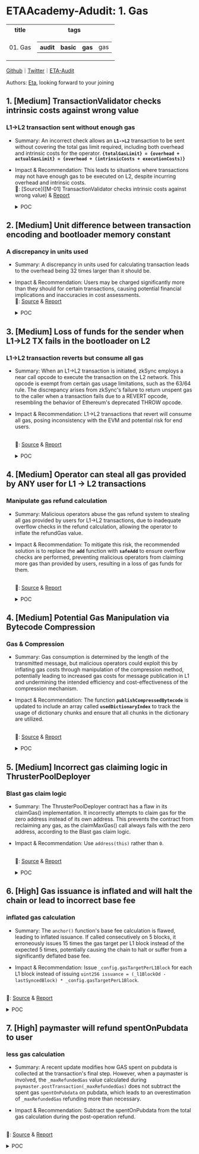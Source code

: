 # ETAAcademy-Adudit: 1. Gas

<table>
  <tr>
    <th>title</th>
    <th>tags</th>
  </tr>
  <tr>
    <td>01. Gas</td>
    <td>
      <table>
        <tr>
          <th>audit</th>
          <th>basic</th>
          <th>gas</th>
          <td>gas</td>
        </tr>
      </table>
    </td>
  </tr>
</table>

[Github](https://github.com/ETAAcademy)｜[Twitter](https://twitter.com/ETAAcademy)｜[ETA-Audit](https://github.com/ETAAcademy/ETAAcademy-Audit)

Authors: [Eta](https://twitter.com/pwhattie), looking forward to your joining

## 1. [Medium] TransactionValidator checks intrinsic costs against wrong value

### L1->L2 transaction sent without enough gas

- Summary: An incorrect check allows an **`L1->L2`** transaction to be sent without covering the total gas limit required, including both overhead and intrinsic costs for the operator. **`{totalGasLimit} = {overhead + actualGasLimit} = {overhead + (intrinsicCosts + executionCosts)}`**
- Impact & Recommendation: This leads to situations where transactions may not have enough gas to be executed on L2, despite incurring overhead and intrinsic costs.
  <br> 🐬: [Source]([M-01] TransactionValidator checks intrinsic costs against wrong value) & [Report](https://code4rena.com/reports/2023-10-zksync)

  <details><summary>POC</summary>

  ```solidity

    require(
        getMinimalPriorityTransactionGasLimit(
            _encoded.length,
            _transaction.factoryDeps.length,
            _transaction.gasPerPubdataByteLimit
        ) <= _transaction.gasLimit,
        "up"
    );

    function getTransactionBodyGasLimit(
        uint256 _totalGasLimit,
        uint256 _gasPricePerPubdata,
        uint256 _encodingLength
    ) internal pure returns (uint256 txBodyGasLimit) {
        uint256 overhead = getOverheadForTransaction(_totalGasLimit, _gasPricePerPubdata, _encodingLength);
        require(_totalGasLimit >= overhead, "my"); // provided gas limit doesn't cover transaction overhead
        unchecked {
            txBodyGasLimit = _totalGasLimit - overhead;
        }
    }

    function processL1Tx(...){
        ...
        //gasLimitForTx is total - overhead (and some other intrinsic costs)
        let gasLimitForTx, reservedGas := getGasLimitForTx(...)
        ...
        canonicalL1TxHash, gasUsedOnPreparation := l1TxPreparation(txDataOffset)
        ...
    }   if gt(gasLimitForTx, gasUsedOnPreparation) {
            ...
            potentialRefund, success := getExecuteL1TxAndGetRefund(txDataOffset, sub(gasLimitForTx, gasUsedOnPreparation))


  ```

  </details>

## 2. [Medium] Unit difference between transaction encoding and bootloader memory constant

### A discrepancy in units used

- Summary: A discrepancy in units used for calculating transaction leads to the overhead being 32 times larger than it should be.
- Impact & Recommendation: Users may be charged significantly more than they should for certain transactions, causing potential financial implications and inaccuracies in cost assessments.
  <br> 🐬: [Source](https://code4rena.com/reports/2023-10-zksync#m-02-unit-difference-between-transaction-encoding-and-bootloader-memory-constant) & [Report](https://code4rena.com/reports/2023-10-zksync)

  <details><summary>POC</summary>

  ```solidity

    //TransactionValidator.getOverheadForTransaction
    uint256 overheadForLength = Math.ceilDiv(_encodingLength * batchOverheadGas, BOOTLOADER_TX_ENCODING_SPACE);
    //bootloader.getTransactionUpfrontOverhead
    let overheadForLength := ceilDiv(
        safeMul(txEncodeLen, totalBatchOverhead, "ad"),
        BOOTLOADER_MEMORY_FOR_TXS()
    )

  ```

  </details>

## 3. [Medium] Loss of funds for the sender when L1->L2 TX fails in the bootloader on L2

### L1->L2 transaction reverts but consume all gas

- Summary: When an L1->L2 transaction is initiated, zkSync employs a near call opcode to execute the transaction on the L2 network. This opcode is exempt from certain gas usage limitations, such as the 63/64 rule. The discrepancy arises from zkSync's failure to return unspent gas to the caller when a transaction fails due to a REVERT opcode, resembling the behavior of Ethereum's deprecated THROW opcode.
- Impact & Recommendation: L1->L2 transactions that revert will consume all gas, posing inconsistency with the EVM and potential risk for end users.

  <br> 🐬: [Source](https://code4rena.com/reports/2023-10-zksync#m-03-loss-of-funds-for-the-sender-when-l1-l2-tx-fails-in-the-bootloader-on-l2) & [Report](https://code4rena.com/reports/2023-10-zksync)

  <details><summary>POC</summary>

  ```solidity

  // SPDX-License-Identifier: MIT
    pragma solidity ^0.8.0;
    // PoC => No refund for gas on `L1->L2` tx failure, it always burns the gas even if not used
    import {Test} from "forge-std/Test.sol";
    import "forge-std/console.sol";
    import {DSTest} from "ds-test/test.sol";
    uint256 constant OVERHEAD_TX = 100_000; // assume overhead as 100000
    uint256 constant GAS_PREP = 2000; // assume preparation value
    contract ExternalContract {
        uint256 varState;
        function doSomething(uint256 num) external {
            varState = 1;
            //  revert if num is zero to cause nearCallPanic later
            if (num == 0) {
                revert("something wrong happened");
            }
        }
    }
    interface IExternalContract {
        function doSomething(uint256 num) external;
    }
    interface IBooloaderMock {
        function ZKSYNC_NEAR_CALL_SIMULATION_executeL1Tx(
            uint256 callAbi,
            bytes memory txCalldataEncoded
        ) external;
    }
    contract BooloaderMock {
        ExternalContract externalContract;
        constructor() {
            externalContract = new ExternalContract();
        }
        /// @dev The overhead in gas that will be used when checking whether the context has enough gas, i.e.
        /// when checking for X gas, the context should have at least X+CHECK_ENOUGH_GAS_OVERHEAD() gas.
        function CHECK_ENOUGH_GAS_OVERHEAD() internal pure returns (uint256 ret) {
            ret = 1000000;
        }
        function checkEnoughGas(uint256 gasToProvide) internal view {
            // Using margin of CHECK_ENOUGH_GAS_OVERHEAD gas to make sure that the operation will indeed
            // have enough gas
            // CHECK_ENOUGH_GAS_OVERHEAD => 1_000_000
            if (gasleft() < (gasToProvide + CHECK_ENOUGH_GAS_OVERHEAD())) {
                revert("No enough gas");
            }
        }
        function notifyExecutionResult(bool success) internal {}
        function nearCallPanic() internal pure {
            // Here we exhaust all the gas of the current frame.
            // This will cause the execution to panic.
            // Note, that it will cause only the inner call to panic.
            uint256 x = 0;
            while (true) {
                x += 1;
            }
        }
        // simulation of near call
        function ZKSYNC_NEAR_CALL_SIMULATION_executeL1Tx(
            uint256 callAbi,
            bytes memory txCalldataEncoded
        ) public {
            (bool success, ) = address(externalContract).call{gas: callAbi}(
                txCalldataEncoded
            );
            if (!success) {
                // nearCall panic
                nearCallPanic();
            }
        }
        function getExecuteL1TxAndGetRefund(
            uint256 gasForExecution,
            bytes memory txCalldataExternalContract
        ) internal returns (uint256 potentialRefund, bool success) {
            uint256 callAbi = gasForExecution;
            checkEnoughGas(gasForExecution);
            uint256 gasBeforeExecution = gasleft();
            bytes memory txCalldataEncoded = abi.encodeCall(
                IBooloaderMock.ZKSYNC_NEAR_CALL_SIMULATION_executeL1Tx,
                (callAbi, txCalldataExternalContract)
            );
            console.log("Nearcall callAbi: %d", callAbi);
            // pass 64/63 to simulate nearCall that doesn't follow this 63/64 rule
            uint256 fullGas = (callAbi * 64) / 63;
            (success, ) = address(this).call{gas: fullGas}(txCalldataEncoded);
            notifyExecutionResult(success);
            uint256 gasSpentOnExecution = gasBeforeExecution - gasleft();
            console.log("gasSpentOnExecution: %d", gasSpentOnExecution);
            if (gasSpentOnExecution <= gasForExecution) {
                potentialRefund = gasForExecution - gasSpentOnExecution;
            }
        }
        function processL1Tx(
            uint256 l2ValueProvidedByUser,
            uint256 gasLimitProvidedByUser,
            bytes memory txCalldataExternalContract
        ) external payable returns (uint256 potentialRefund, bool success) {
            uint256 overheadTX = OVERHEAD_TX; // assume overhead for simplicity
            uint256 gasLimitForTx = gasLimitProvidedByUser - overheadTX;
            uint256 gasUsedOnPreparation = GAS_PREP; // assume preparation value simplicity
            uint256 gasLimit = gasLimitProvidedByUser;
            uint256 gasPrice = 13e9;
            uint256 txInternalCost = gasPrice * gasLimit;
            require(
                msg.value >= l2ValueProvidedByUser + txInternalCost,
                "deposited eth too low"
            );
            require(gasLimitForTx > gasUsedOnPreparation, "Tx didn't continue");
            (potentialRefund, success) = getExecuteL1TxAndGetRefund(
                (gasLimitForTx - gasUsedOnPreparation),
                txCalldataExternalContract
            );
        }
    }
    contract BootloaderMockTest is DSTest, Test {
        BooloaderMock bootloaderMock;
        function setUp() public {
            bootloaderMock = new BooloaderMock();
            vm.deal(address(this),100 ether);
        }
        function test_no_gas_refund_on_failure() public {
            uint256 gasLimitByUser = 100_000_000 + OVERHEAD_TX + GAS_PREP;
            uint256 l2Value = 0;
            bytes memory txCalldataExternalContract = abi.encodeCall(
                IExternalContract.doSomething,
                (0) // value 0 cause the call to fail
            );
            (uint256 potentialRefund, bool success) = bootloaderMock.processL1Tx{
                value: 10 ether
            }(l2Value, gasLimitByUser, txCalldataExternalContract);
            console.log("success: ", success);
            console.log("potentialRefund: %d", potentialRefund);
        }
        function test_actual_gas_spent_on_success() public {
            uint256 gasLimitByUser = 100_000_000 + OVERHEAD_TX + GAS_PREP;
            uint256 l2Value = 0;
            bytes memory txCalldataExternalContract = abi.encodeCall(
                IExternalContract.doSomething,
                (1) // value 1 makes the call successful
            );
            (uint256 potentialRefund, bool success) = bootloaderMock.processL1Tx{
                value: 10 ether
            }(l2Value, gasLimitByUser, txCalldataExternalContract);
            console.log("success: ", success);
            console.log("potentialRefund: %d", potentialRefund);
        }
    }

  ```

  </details>

## 4. [Medium] Operator can steal all gas provided by ANY user for L1 → L2 transactions

### Manipulate gas refund calculation

- Summary: Malicious operators abuse the gas refund system to stealing all gas provided by users for L1→L2 transactions, due to inadequate overflow checks in the refund calculation, allowing the operator to inflate the refundGas value.
- Impact & Recommendation: To mitigate this risk, the recommended solution is to replace the **`add`** function with **`safeAdd`** to ensure overflow checks are performed, preventing malicious operators from claiming more gas than provided by users, resulting in a loss of gas funds for them.

  <br> 🐬: [Source](https://code4rena.com/reports/2023-10-zksync#m-14-operator-can-steal-all-gas-provided-by-any-user-for-l1l2-transactions) & [Report](https://code4rena.com/reports/2023-10-zksync)

  <details><summary>POC</summary>

  ```rust

    refundGas := add(refundGas, reservedGas) // overflow, refundGas = 0 while gasLimit != 0
    if gt(refundGas, gasLimit) { // correct, 0 < x for all x iff x != 0
        assertionError("L1: refundGas > gasLimit")
    }
    // gasPrice * (gasLimit - refundGas) == gasPrice * (gasLimit - 0) == gasPrice * gasLimit
    let payToOperator := safeMul(gasPrice, safeSub(gasLimit, refundGas, "lpah"), "mnk")

  ```

## 4. [Medium] Potential Gas Manipulation via Bytecode Compression

### Gas & Compression

- Summary: Gas consumption is determined by the length of the transmitted message, but malicious operators could exploit this by inflating gas costs through manipulation of the compression method, potentially leading to increased gas costs for message publication in L1 and undermining the intended efficiency and cost-effectiveness of the compression mechanism.
- Impact & Recommendation: The function **`publishCompressedBytecode`** is updated to include an array called **`usedDictionaryIndex`** to track the usage of dictionary chunks and ensure that all chunks in the dictionary are utilized.

  <br> 🐬: [Source](https://code4rena.com/reports/2023-10-zksync#m-22-potential-gas-manipulation-via-bytecode-compression) & [Report](https://code4rena.com/reports/2023-10-zksync)

  <details><summary>POC</summary>

  ```solidity

  function publishCompressedBytecode(
        bytes calldata _bytecode,
        bytes calldata _rawCompressedData
    ) external payable onlyCallFromBootloader returns (bytes32 bytecodeHash) {
        unchecked {
            (bytes calldata dictionary, bytes calldata encodedData) = _decodeRawBytecode(_rawCompressedData);
            require(dictionary.length % 8 == 0, "Dictionary length should be a multiple of 8");
            require(dictionary.length <= 2 ** 16 * 8, "Dictionary is too big");
            require(
                encodedData.length * 4 == _bytecode.length,
                "Encoded data length should be 4 times shorter than the original bytecode"
            );
            // This code is added
            bool[] memory usedDictionaryIndex = new bool[](
                dictionary.length / 8
            );
            //////////////////////
            for (uint256 encodedDataPointer = 0; encodedDataPointer < encodedData.length; encodedDataPointer += 2) {
                uint256 indexOfEncodedChunk = uint256(encodedData.readUint16(encodedDataPointer)) * 8;
                require(indexOfEncodedChunk < dictionary.length, "Encoded chunk index is out of bounds");
                // This code is added
                usedDictionaryIndex[indexOfEncodedChunk] = true;
                //////////////////////
                uint64 encodedChunk = dictionary.readUint64(indexOfEncodedChunk);
                uint64 realChunk = _bytecode.readUint64(encodedDataPointer * 4);
                require(encodedChunk == realChunk, "Encoded chunk does not match the original bytecode");
            }
            // This code is added
            for (uint256 i = 0; i < usedDictionaryIndex.length; ++i) {
                require(
                    usedDictionaryIndex[i],
                    "the dictionary includes chunks that are useless"
                );
            }
            //////////////////////
        }
        bytecodeHash = Utils.hashL2Bytecode(_bytecode);
        L1_MESSENGER_CONTRACT.sendToL1(_rawCompressedData);
        KNOWN_CODE_STORAGE_CONTRACT.markBytecodeAsPublished(bytecodeHash);
    }

  ```

  </details>

## 5. [Medium] Incorrect gas claiming logic in ThrusterPoolDeployer

### Blast gas claim logic

- Summary: The ThrusterPoolDeployer contract has a flaw in its claimGas() implementation. It incorrectly attempts to claim gas for the zero address instead of its own address. This prevents the contract from reclaiming any gas, as the claimMaxGas() call always fails with the zero address, according to the Blast gas claim logic.

- Impact & Recommendation: Use `address(this)` rather than `0`.

  <br> 🐬: [Source](https://code4rena.com/reports/2024-02-thruster#m-04-incorrect-gas-claiming-logic-in-thrusterpooldeployer) & [Report](https://code4rena.com/reports/2024-02-thruster)

  <details><summary>POC</summary>

  ```solidity
  /**
     * @notice Claims gas available to be claimed at max claim rate for a specific contract. Called by an authorized user
    * @param contractAddress The address of the contract for which maximum gas is to be claimed
    * @param recipientOfGas The address of the recipient of the gas
    * @return The amount of gas that was claimed
    */
    function claimMaxGas(address contractAddress, address recipientOfGas) external returns (uint256) {
        require(isAuthorized(contractAddress), "Not allowed to claim max gas");
        return IGas(GAS_CONTRACT).claimMax(contractAddress, recipientOfGas);
    }

  ```

  </details>

## 6. [High] Gas issuance is inflated and will halt the chain or lead to incorrect base fee

### inflated gas calculation

- Summary: The `anchor()` function's base fee calculation is flawed, leading to inflated issuance. If called consecutively on 5 blocks, it erroneously issues 15 times the gas target per L1 block instead of the expected 5 times, potentially causing the chain to halt or suffer from a significantly deflated base fee.

- Impact & Recommendation: Issue `_config.gasTargetPerL1Block` for each L1 block instead of issuing `uint256 issuance = (_l1BlockOd - lastSyncedBlock) * _config.gasTargetPerL1Block`.

<br> 🐬: [Source](https://code4rena.com/reports/2024-03-taiko#h-01-gas-issuance-is-inflated-and-will-halt-the-chain-or-lead-to-incorrect-base-fee) & [Report](https://code4rena.com/reports/2024-03-taiko)

  <details><summary>POC</summary>
 
  ```solidity
      struct Config {
        uint32 gasTargetPerL1Block;
        uint8 basefeeAdjustmentQuotient;
    }
    function getConfig() public view virtual returns (Config memory config_) {
        config_.gasTargetPerL1Block = 15 * 1e6 * 4;
        config_.basefeeAdjustmentQuotient = 8;
    }
    uint256 lastSyncedBlock = 1;
    uint256 gasExcess = 10;
    function _calc1559BaseFee(
        Config memory _config,
        uint64 _l1BlockId,
        uint32 _parentGasUsed
    )
        private
        view
        returns (uint256 issuance, uint64 gasExcess_)
    {
        if (gasExcess > 0) {
            uint256 excess = uint256(gasExcess) + _parentGasUsed;
            uint256 numL1Blocks;
            if (lastSyncedBlock > 0 && _l1BlockId > lastSyncedBlock) {
                numL1Blocks = _l1BlockId - lastSyncedBlock;
            }
            if (numL1Blocks > 0) {
                issuance = numL1Blocks * _config.gasTargetPerL1Block;
                excess = excess > issuance ? excess - issuance : 1;
            }
			// I have commented out the below basefee calculation
			// and return issuance instead to show the actual
			// accumulated issuance over 5 L1 blocks.
			// nothing else is changed
		
            //gasExcess_ = uint64(excess.min(type(uint64).max));
			
            //basefee_ = Lib1559Math.basefee(
            //    gasExcess_, uint256(_config.basefeeAdjustmentQuotient) * _config.gasTargetPerL1Block
            //);
        }
        //if (basefee_ == 0) basefee_ = 1;
    }
        
    function testIssuance() external {
        uint256 issuance;
        uint256 issuanceAdded;
        Config memory config = getConfig();
        for (uint64 x=2; x <= 6 ;x++){
            
            (issuanceAdded ,) = _calc1559BaseFee(config, x, 0);
            issuance += issuanceAdded;
            console2.log("added", issuanceAdded);
        }
        uint256 expectedIssuance = config.gasTargetPerL1Block*5;
        console2.log("Issuance", issuance);
        console2.log("Expected Issuance", expectedIssuance);
        
        assertEq(expectedIssuance*3, issuance);
  
  ```
  </details>

## 7. [High] paymaster will refund spentOnPubdata to user

### less gas calculation

- Summary: A recent update modifies how GAS spent on pubdata is collected at the transaction's final step. However, when a paymaster is involved, the `_maxRefundedGas` value calculated during `paymaster.postTransaction(_maxRefundedGas)` does not subtract the spent gas `spentOnPubdata` on pubdata, which leads to an overestimation of `_maxRefundedGas` refunding more than necessary.

- Impact & Recommendation: Subtract the spentOnPubdata from the total gas calculation during the post-operation refund.

<br> 🐬: [Source](https://code4rena.com/reports/2024-03-zksync#h-01-paymaster-will-refund-spentonpubdata-to-user) & [Report](https://code4rena.com/reports/2024-03-zksync)

<details><summary>POC</summary>

```solidity
            function refundCurrentL2Transaction(
                txDataOffset,
                transactionIndex,
                success,
                gasLeft,
                gasPrice,
                reservedGas,
                basePubdataSpent,
                gasPerPubdata
            ) -> finalRefund {
                setTxOrigin(BOOTLOADER_FORMAL_ADDR())
                finalRefund := 0
                let innerTxDataOffset := add(txDataOffset, 32)
                let paymaster := getPaymaster(innerTxDataOffset)
                let refundRecipient := 0
                switch paymaster
                case 0 {
                    // No paymaster means that the sender should receive the refund
                    refundRecipient := getFrom(innerTxDataOffset)
                }
                default {
                    refundRecipient := paymaster
+                   let expectSpentOnPubdata := getErgsSpentForPubdata(
+                        basePubdataSpent,
+                        gasPerPubdata
+                    )
                    if gt(gasLeft, 0) {
                        checkEnoughGas(gasLeft)
                        let nearCallAbi := getNearCallABI(gasLeft)
                        let gasBeforePostOp := gas()
                        pop(ZKSYNC_NEAR_CALL_callPostOp(
                            // Maximum number of gas that the postOp could spend
                            nearCallAbi,
                            paymaster,
                            txDataOffset,
                            success,
                            // Since the paymaster will be refunded with reservedGas,
                            // it should know about it
-                           safeAdd(gasLeft, reservedGas, "jkl"),
+                           saturatingSub(add(reservedGas, gasLeft), expectSpentOnPubdata),
                            basePubdataSpent,
                            reservedGas,
                            gasPerPubdata
                        ))
                        let gasSpentByPostOp := sub(gasBeforePostOp, gas())
                        gasLeft := saturatingSub(gasLeft, gasSpentByPostOp)
                    }
                }
                // It was expected that before this point various `isNotEnoughGasForPubdata` methods would ensure that the user
                // has enough funds for pubdata. Now, we just subtract the leftovers from the user.
                let spentOnPubdata := getErgsSpentForPubdata(
                    basePubdataSpent,
                    gasPerPubdata
                )
                let totalRefund := saturatingSub(add(reservedGas, gasLeft), spentOnPubdata)
                askOperatorForRefund(
                    totalRefund,
                    spentOnPubdata,
                    gasPerPubdata
                )
                let operatorProvidedRefund := getOperatorRefundForTx(transactionIndex)
                // If the operator provides the value that is lower than the one suggested for
                // the bootloader, we will use the one calculated by the bootloader.
                let refundInGas := max(operatorProvidedRefund, totalRefund)
                // The operator cannot refund more than the gasLimit for the transaction
                if gt(refundInGas, getGasLimit(innerTxDataOffset)) {
                    assertionError("refundInGas > gasLimit")
                }
                if iszero(validateUint32(refundInGas)) {
                    assertionError("refundInGas is not uint32")
                }
                let ethToRefund := safeMul(
                    refundInGas,
                    gasPrice,
                    "fdf"
                )
                directETHTransfer(ethToRefund, refundRecipient)
                finalRefund := refundInGas

```

<details>

## 8.[Medium] calculateTVL may run out of gas for modest number of operators and tokens breaking deposits, withdrawals, and trades

### Gas for nested loops

- Summary: The `calculateTVLs` function in the `RestakeManager` suffers from high gas consumption due to its nested loops, which iterate over each operator delegator (OD) and each token. This results in quadratic gas costs, with each internal loop calling expensive functions and allocating memory. For a small number of ODs and tokens, this function already consumes significant gas, and for larger numbers, it can exceed the block gas limit, making the protocol unusable.
- Impact & Recommendation: Instead of continuously querying each operator delegator (OD) for token balances, a more efficient "push" pattern can be implemented.
  <br> 🐬: [Source](https://code4rena.com/reports/2024-04-renzo#m-05-calculatetvl-may-run-out-of-gas-for-modest-number-of-operators-and-tokens-breaking-deposits-withdrawals-and-trades) & [Report](https://code4rena.com/reports/2024-04-renzo)

## 9.[Medium] Cross Domain Messengers Can Fail in Relaying a Message

### Insufficient gas

- Summary: The `L1CrossDomainMessenger` contract's `relayMessage` function can fail due to inadequate gas estimates for additional instructions like ERC-20 token approvals. The original gas check function, `hasMinGas`, adds 40,000 units of gas to account for worst-case scenarios, but this buffer is insufficient when extra operations are introduced. These additional instructions, such as token approvals, can consume much more gas, leading to potential message relay failures and opening the door for DoS attacks.

- Impact & Recommendation: It is recommended to revisit the `RELAY_GAS_CHECK_BUFFER` and `RELAY_RESERVED_GAS` values and assess the necessity of repeated approvals to ensure sufficient gas overhead.
  <br> 🐬: [Source](https://blog.openzeppelin.com/mantle-v2-solidity-contracts-audit#cross-domain-messengers-can-fail-in-relaying-a-message) & [Report](https://blog.openzeppelin.com/mantle-v2-solidity-contracts-audit)

<details><summary>POC</summary>

```solidity
    /**
     * @notice Gas reserved for finalizing the execution of `relayMessage` after the safe call.
     */
    uint64 public constant RELAY_RESERVED_GAS = 90_000;

    /**
     * @notice Gas reserved for the execution between the `hasMinGas` check and the external
     *         call in `relayMessage`.
     */
    uint64 public constant RELAY_GAS_CHECK_BUFFER = 55_000;

    /**
     * @notice BASE gas reserved for Hashing.hashCrossDomainMessage

```

</details>

## 10.[High] Malicious operators can bypass checks in DSS Hooks

### Insufficient gas

- Summary: When an operator registers and stakes in the DSS, the function `callHookIfInterfaceImplemented` checks if the DSS supports the required interface and then calls the corresponding hook. The issue arises because a low-level call is used to check for the interface support and execute the hook, which can be manipulated by supplying insufficient gas. Specifically, a malicious operator can provide a very low gas limit for the low-level call, causing it to fail due to out-of-gas (OOG) error. The protocol does not handle this failure correctly and assumes the DSS does not implement the hook, allowing the operator to bypass essential registration and stake update checks.

- Impact & Recommendation: it is recommended to ensure sufficient gas is available before making the low-level call in `callHookIfInterfaceImplemented`.
  <br> 🐬: [Source](https://code4rena.com/reports/2024-06-karak-pro-league#h-02-malicious-operators-can-bypass-checks-in-dss-hooks) & [Report](https://code4rena.com/reports/2024-06-karak-pro-league)

<details><summary>POC</summary>

```solidity
    function callHookIfInterfaceImplemented(
        IERC165 dss,
        bytes memory data,
        bytes4 interfaceId,
        bool ignoreFailure,
        uint256 gas
    ) internal returns (bool) {
+       if (gasleft() < Constants.SUPPORTS_INTERFACE_GAS_LIMIT ) revert NotEnoughGas();
        (bool success,) = address(dss).call{gas: Math.min(Constants.SUPPORTS_INTERFACE_GAS_LIMIT, gasleft())}(
            abi.encodeWithSelector(IERC165.supportsInterface.selector, interfaceId)
        );
        if (!success) {
            emit InterfaceNotSupported();
            return false;
        }
        return callHook(address(dss), data, ignoreFailure, gas);
    }

        function registerOperatorToDSS(State storage self, IDSS dss, address operator, bytes memory registrationHookData)
        external
    {
        if (self.dssMap.length() == Constants.MAX_DSS_PER_OPERATOR) revert MaxDSSCapacityReached();
        self.dssMap.set(address(dss), 1); // Set a non zero value for dss
        HookLib.callHookIfInterfaceImplemented(
            dss,
            abi.encodeWithSelector(dss.registrationHook.selector, operator, registrationHookData),
            dss.registrationHook.selector,
            false,
            Constants.DEFAULT_HOOK_GAS
        );
    }
```

</details>

## 11.[Medium] Adding staking instance as nominee before it is created

### Unnecessary iteration

- Summary: An attacker could add a staking instance as a nominee before it is created, causing unnecessary iteration over epochs when claiming incentives and leading to excessive gas consumption. By predicting the address of future instances, attackers can add them as nominees early on, forcing the system to process irrelevant epochs when the instance is eventually created and claims rewards.

- Impact & Recommendation: Ensure nominees are already created before being added and incorporating the `initPayload` into the address generation process to prevent such prediction-based attacks.
  <br> 🐬: [Source](https://code4rena.com/reports/2024-05-olas#m-03-adding-staking-instance-as-nominee-before-it-is-created) & [Report](https://code4rena.com/reports/2024-05-olas)

<details><summary>POC</summary>

```solidity

    function addNomineeEVM(address account, uint256 chainId) external {
        require(IStakingFactory.mapInstanceParams(account).implementation != address(0), " the nominee is not created yet");
        // ....
    }

    function createStakingInstance(
        address implementation,
        bytes memory initPayload
    ) external returns (address payable instance) {
        //.....
        bytes32 salt = keccak256(abi.encodePacked(block.chainid, localNonce, keccak256(initPayload)));
        //.....
    }

```

</details>
